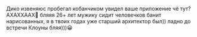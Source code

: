Дико извеняюс пробегал кобанчиком увидел ваше приложение чё тут? АХАХХААХ🤣 бляяя 26+ лет мужику сидит человечков банит нарисованных, я в твоих годах уже старший архитектор был)) ладно до встречи Клоуны бляя)))😀
